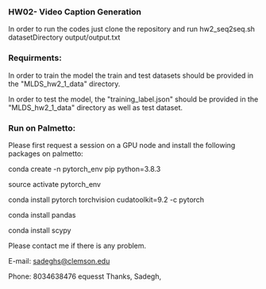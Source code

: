 ### HW02- Video Caption Generation

In order to run the codes just clone the repository and run 
    hw2_seq2seq.sh datasetDirectory output/output.txt

### Requirments:
In order to train the model the train and test datasets should be provided in the "MLDS_hw2_1_data" directory.

In order to test the model, the "training_label.json" should be provided in the "MLDS_hw2_1_data" directory as well as test dataset. 

### Run on Palmetto:
Please first request a session on a GPU node and install the following packages on palmetto:

conda create -n pytorch_env pip python=3.8.3

source activate pytorch_env

conda install pytorch torchvision cudatoolkit=9.2 -c pytorch

conda install pandas

conda install scypy

Please contact me if there is any problem. 

E-mail: sadeghs@clemson.edu 

Phone: 8034638476
equesst 
Thanks,
Sadegh,
